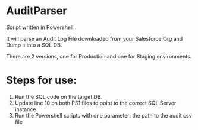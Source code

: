AuditParser
==========
Script written in Powershell.

It will parse an Audit Log File downloaded from your Salesforce Org and Dump it into a SQL DB.

There are 2 versions, one for Production and one for Staging environments.


Steps for use:
==========

1. Run the SQL code on the target DB.
2. Update line 10 on both PS1 files to point to the correct SQL Server instance
3. Run the Powershell scripts with one parameter: the path to the audit csv file
